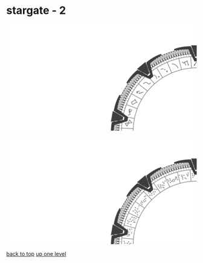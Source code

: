 # stargate - 2
[![stargate_milkyway.png](https://raw.githubusercontent.com/buckmanc/wallpapers/main/terminal/grey%20on%20alpha/big/stargate/stargate_milkyway.png "stargate_milkyway.png")](https://raw.githubusercontent.com/buckmanc/wallpapers/main/terminal/grey%20on%20alpha/big/stargate/stargate_milkyway.png)

[![stargate_pegasus.png](https://raw.githubusercontent.com/buckmanc/wallpapers/main/terminal/grey%20on%20alpha/big/stargate/stargate_pegasus.png "stargate_pegasus.png")](https://raw.githubusercontent.com/buckmanc/wallpapers/main/terminal/grey%20on%20alpha/big/stargate/stargate_pegasus.png)



[back to top](#)
[up one level](/terminal/grey%20on%20alpha/big/README.MD)
